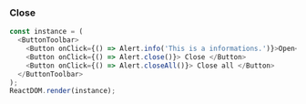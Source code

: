 ### Close

<!--start-code-->

```js
const instance = (
  <ButtonToolbar>
    <Button onClick={() => Alert.info('This is a informations.')}>Open</Button>
    <Button onClick={() => Alert.close()}> Close </Button>
    <Button onClick={() => Alert.closeAll()}> Close all </Button>
  </ButtonToolbar>
);
ReactDOM.render(instance);
```

<!--end-code-->
